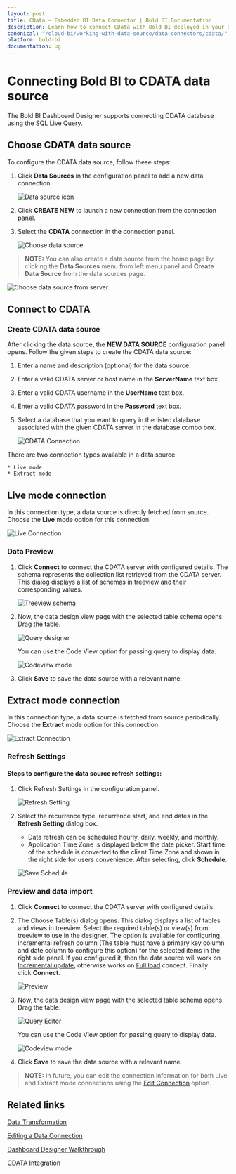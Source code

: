 ```yaml
---
layout: post
title: CData – Embedded BI Data Connector | Bold BI Documentation
description: Learn how to connect CData with Bold BI deployed in your server and create data source for dashboard preparation.
canonical: "/cloud-bi/working-with-data-source/data-connectors/cdata/"
platform: bold-bi
documentation: ug
---
```

 
# Connecting Bold BI to CDATA data source
The Bold BI Dashboard Designer supports connecting CDATA database using the SQL Live Query.

## Choose CDATA data source
To configure the CDATA data source, follow these steps: 
1. Click **Data Sources** in the configuration panel to add a new data connection.

   ![Data source icon](/static/assets/embedded/working-with-datasource/data-connectors/images/common/DataSourcesIcon.png)

2. Click **CREATE NEW** to launch a new connection from the connection panel.
3. Select the **CDATA** connection in the connection panel.

   ![Choose data source](/static/assets/embedded/working-with-datasource/data-connectors/images/Cdata/ChooseDS.png)

> **NOTE:**  You can also create a data source from the home page by clicking the **Data Sources** menu from left menu panel and **Create Data Source** from the data sources page.

   ![Choose data source from server](/static/assets/embedded/working-with-datasource/data-connectors/images/Cdata/ChooseDS_server.png)

## Connect to CDATA
### Create CDATA data source
After clicking the data source, the **NEW DATA SOURCE** configuration panel opens. Follow the given steps to create the CDATA data source: 
1. Enter a name and description (optional) for the data source. 
2. Enter a valid CDATA server or host name in the **ServerName** text box.
3. Enter a valid CDATA username in the **UserName** text box. 
4. Enter a valid CDATA password in the **Password** text box.
5. Select a database that you want to query in the listed database associated with the given CDATA server in the database combo box.

   ![CDATA Connection](/static/assets/embedded/working-with-datasource/data-connectors/images/Cdata/Cdata_Connection.png)

There are two connection types available in a data source:

	* Live mode
	* Extract mode

## Live mode connection

In this connection type, a data source is directly fetched from source. Choose the **Live** mode option for this connection.

![Live Connection](/static/assets/embedded/working-with-datasource/data-connectors/images/Cdata/Cdata_Live_Connection.png)

### Data Preview
1. Click **Connect** to connect the CDATA server with configured details. 
The schema represents the collection list retrieved from the CDATA server. This dialog displays a list of schemas in treeview and their corresponding values.

   ![Treeview schema](/static/assets/embedded/working-with-datasource/data-connectors/images/common/Treeview_schema.png)

2. Now, the data design view page with the selected table schema opens. Drag  the table.

   ![Query designer](/static/assets/embedded/working-with-datasource/data-connectors/images/common/QueryEditor_sql.png)

    You can use the Code View option for passing query to display data.

   ![Codeview mode](/static/assets/embedded/working-with-datasource/data-connectors/images/common/CodeViewMode.png)

3. Click **Save** to save the data source with a relevant name.

## Extract mode connection 

In this connection type, a data source is fetched from source periodically. Choose the **Extract** mode option for this connection.

![Extract Connection](/static/assets/embedded/working-with-datasource/data-connectors/images/Mysql/Mysql_Extract_Connection.png)

### Refresh Settings
#### Steps to configure the data source refresh settings:
1. Click Refresh Settings in the configuration panel.

    ![Refresh Setting](/static/assets/embedded/working-with-datasource/data-connectors/images/Mysql/Mysql_Refresh_Setting.png)

2. Select the recurrence type, recurrence start, and end dates in the **Refresh Setting** dialog box.
	* Data refresh can be scheduled hourly, daily, weekly, and monthly.
	* Application Time Zone is displayed below the date picker. Start time of the schedule is converted to the client Time Zone and shown in the right side for users convenience. After selecting, click **Schedule**.

	![Save Schedule](/static/assets/embedded/working-with-datasource/data-connectors/images/common/RefreshSetting.png)

### Preview and data import
1. Click **Connect** to connect the CDATA server with configured details.
2. The Choose Table(s) dialog opens. This dialog displays a list of tables and views in treeview. Select the required table(s) or view(s) from treeview to use in the designer.
The option is available for configuring incremental refresh column (The table must have a primary key column and date column to configure this option) for the selected items in the right side panel. If you configured it, then the data source will work on [Incremental update](https://help.syncfusion.com/bold-bi/data-connectivity/sql-data-source?_ga=2.25793597.1655850217.1583139404-1533432591.1558675541#incremental-update), otherwise works on [Full load](https://help.syncfusion.com/bold-bi/data-connectivity/sql-data-source?_ga=2.25793597.1655850217.1583139404-1533432591.1558675541#full-load) concept. Finally click **Connect**.

   ![Preview](/static/assets/embedded/working-with-datasource/data-connectors/images/common/Preview_Extract.png)

3. Now, the data design view page with the selected table schema opens. Drag  the table.

   ![Query Editor](/static/assets/embedded/working-with-datasource/data-connectors/images/common/QueryEditor_Extract.png)
    
    You can use the Code View option for passing query to display data.

   ![Codeview mode](/static/assets/embedded/working-with-datasource/data-connectors/images/common/CodeViewMode_Extract.png)

4. Click **Save** to save the data source with a relevant name.

> **NOTE:**  In future, you can edit the connection information for both Live and Extract mode connections using the [Edit Connection](/embedded-bi/working-with-data-source/editing-a-data-connection/) option.

## Related links
[Data Transformation](/embedded-bi/working-with-data-source/transforming-data/joining-table/)

[Editing a Data Connection](/embedded-bi/working-with-data-source/editing-a-data-connection/)   

[Dashboard Designer Walkthrough](/embedded-bi/getting-started/quick-start/)

[CDATA Integration](https://www.boldbi.com/integrations/cdata)